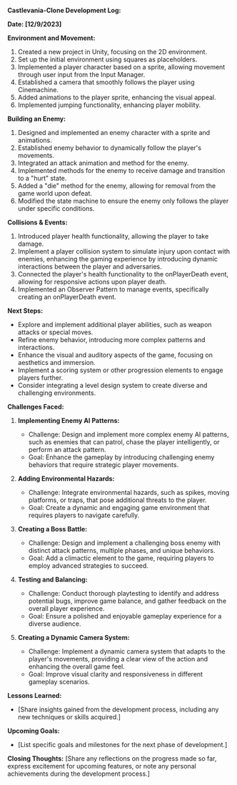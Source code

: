 **Castlevania-Clone Development Log:**

**Date: [12/9/2023]**

**Environment and Movement:**
1. Created a new project in Unity, focusing on the 2D environment.
2. Set up the initial environment using squares as placeholders.
3. Implemented a player character based on a sprite, allowing movement through user input from the Input Manager.
4. Established a camera that smoothly follows the player using Cinemachine.
5. Added animations to the player sprite, enhancing the visual appeal.
6. Implemented jumping functionality, enhancing player mobility.

**Building an Enemy:**
1. Designed and implemented an enemy character with a sprite and animations.
2. Established enemy behavior to dynamically follow the player's movements.
3. Integrated an attack animation and method for the enemy.
4. Implemented methods for the enemy to receive damage and transition to a "hurt" state.
5. Added a "die" method for the enemy, allowing for removal from the game world upon defeat.
6. Modified the state machine to ensure the enemy only follows the player under specific conditions.

**Collisions & Events:**
1. Introduced player health functionality, allowing the player to take damage.
2. Implement a player collision system to simulate injury upon contact with enemies, enhancing the gaming experience by introducing dynamic interactions between the player and adversaries.
3. Connected the player's health functionality to the onPlayerDeath event, allowing for responsive actions upon player death.
4. Implemented an Observer Pattern to manage events, specifically creating an onPlayerDeath event.

**Next Steps:** 
- Explore and implement additional player abilities, such as weapon attacks or special moves.
- Refine enemy behavior, introducing more complex patterns and interactions.
- Enhance the visual and auditory aspects of the game, focusing on aesthetics and immersion.
- Implement a scoring system or other progression elements to engage players further.
- Consider integrating a level design system to create diverse and challenging environments.

**Challenges Faced:**
1. **Implementing Enemy AI Patterns:**
   - Challenge: Design and implement more complex enemy AI patterns, such as enemies that can patrol, chase the player intelligently, or perform an attack pattern.
   - Goal: Enhance the gameplay by introducing challenging enemy behaviors that require strategic player movements.

2. **Adding Environmental Hazards:**
   - Challenge: Integrate environmental hazards, such as spikes, moving platforms, or traps, that pose additional threats to the player.
   - Goal: Create a dynamic and engaging game environment that requires players to navigate carefully.

4. **Creating a Boss Battle:**
   - Challenge: Design and implement a challenging boss enemy with distinct attack patterns, multiple phases, and unique behaviors.
   - Goal: Add a climactic element to the game, requiring players to employ advanced strategies to succeed.
9. **Testing and Balancing:**
   - Challenge: Conduct thorough playtesting to identify and address potential bugs, improve game balance, and gather feedback on the overall player experience.
   - Goal: Ensure a polished and enjoyable gameplay experience for a diverse audience.

10. **Creating a Dynamic Camera System:**
    - Challenge: Implement a dynamic camera system that adapts to the player's movements, providing a clear view of the action and enhancing the overall game feel.
    - Goal: Improve visual clarity and responsiveness in different gameplay scenarios.

**Lessons Learned:**
- [Share insights gained from the development process, including any new techniques or skills acquired.]

**Upcoming Goals:**
- [List specific goals and milestones for the next phase of development.]

**Closing Thoughts:**
[Share any reflections on the progress made so far, express excitement for upcoming features, or note any personal achievements during the development process.]
